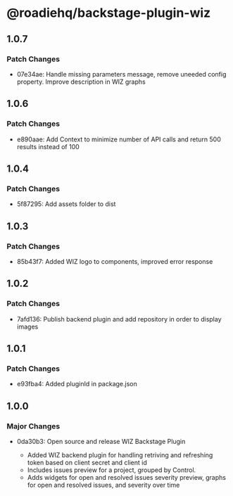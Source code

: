 # @roadiehq/backstage-plugin-wiz

## 1.0.7

### Patch Changes

- 07e34ae: Handle missing parameters message, remove uneeded config property. Improve description in WIZ graphs

## 1.0.6

### Patch Changes

- e890aae: Add Context to minimize number of API calls and return 500 results instead of 100

## 1.0.4

### Patch Changes

- 5f87295: Add assets folder to dist

## 1.0.3

### Patch Changes

- 85b43f7: Added WIZ logo to components, improved error response

## 1.0.2

### Patch Changes

- 7afd136: Publish backend plugin and add repository in order to display images

## 1.0.1

### Patch Changes

- e93fba4: Added pluginId in package.json

## 1.0.0

### Major Changes

- 0da30b3: Open source and release WIZ Backstage Plugin

  - Added WIZ backend plugin for handling retriving and refreshing token based on client secret and client id
  - Includes issues preview for a project, grouped by Control.
  - Adds widgets for open and resolved issues severity preview, graphs for open and resolved issues, and severity over time
